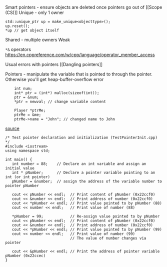 Smart pointers - ensure objects are deleted once pointers go out of [[Scope (CS)]]
Unique - only 1 owner
```
std::unique_ptr up = make_unique<objecttype>();
up.reset();
*up // get object itself
```

Shared - multiple owners
Weak

`*&` operators https://en.cppreference.com/w/cpp/language/operator_member_access

Usual errors with pointers
[[Dangling pointers]]

Pointers - manipulate the variable that is pointed to through the pointer. Otherwise you'll get heap-buffer-overflow error
```
	int num;
    int* ptr = (int*) malloc(sizeof(int));
    ptr = &num;
    *ptr = newval; // change variable content
    
    Player *ptrMe;
    ptrMe = &me;
    ptrMe->name = "John"; // changed name to John
```

[source](https://www3.ntu.edu.sg/home/ehchua/programming/cpp/cp4_PointerReference.html)
```
/* Test pointer declaration and initialization (TestPointerInit.cpp) */
#include <iostream>
using namespace std;
 
int main() {
   int number = 88;    // Declare an int variable and assign an initial value
   int * pNumber;      // Declare a pointer variable pointing to an int (or int pointer)
   pNumber = &number;  // assign the address of the variable number to pointer pNumber
 
   cout << pNumber << endl;  // Print content of pNumber (0x22ccf0)
   cout << &number << endl;  // Print address of number (0x22ccf0)
   cout << *pNumber << endl; // Print value pointed to by pNumber (88)
   cout << number << endl;   // Print value of number (88)
 
   *pNumber = 99;            // Re-assign value pointed to by pNumber
   cout << pNumber << endl;  // Print content of pNumber (0x22ccf0)
   cout << &number << endl;  // Print address of number (0x22ccf0)
   cout << *pNumber << endl; // Print value pointed to by pNumber (99)
   cout << number << endl;   // Print value of number (99)
                             // The value of number changes via pointer
 
   cout << &pNumber << endl; // Print the address of pointer variable pNumber (0x22ccec)
}
```
